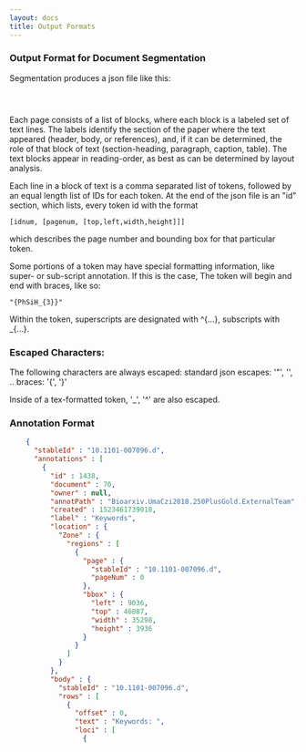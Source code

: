 ```yaml
---
layout: docs
title: Output Formats
---
```


### Output Format for Document Segmentation

Segmentation produces a json file like this:

```json




```

Each page consists of a list of blocks, where each block is a labeled set of text lines. The labels identify the section
of the paper where the text appeared (header, body, or references), and, if it can be determined, the role of that
block of text (section-heading, paragraph, caption, table). The text blocks appear in reading-order, as best as can
be determined by layout analysis.


Each line in a block of text is a comma separated list of tokens, followed by an equal length list of IDs for each token.
At the end of the json file is an "id" section, which lists, every token id with the format

    [idnum, [pagenum, [top,left,width,height]]]

which describes the page number and bounding box for that particular token.

Some portions of a token may have special formatting information, like super- or sub-script annotation. If this is the case,
The token will begin and end with braces, like so:

    "{PhSiH_{3}}"

Within the token, superscripts are designated with ^{...}, subscripts with _{...}.

### Escaped Characters:

The following characters are always escaped:
   standard json escapes: '"', '\', ..
   braces: '{', '}'

Inside of a tex-formatted token, '_', '^' are also escaped.


### Annotation Format

```json
    {
      "stableId" : "10.1101-007096.d",
      "annotations" : [
        {
          "id" : 1438,
          "document" : 70,
          "owner" : null,
          "annotPath" : "Bioarxiv.UmaCzi2018.250PlusGold.ExternalTeam",
          "created" : 1523461739018,
          "label" : "Keywords",
          "location" : {
            "Zone" : {
              "regions" : [
                {
                  "page" : {
                    "stableId" : "10.1101-007096.d",
                    "pageNum" : 0
                  },
                  "bbox" : {
                    "left" : 9036,
                    "top" : 46087,
                    "width" : 35298,
                    "height" : 3936
                  }
                }
              ]
            }
          },
          "body" : {
            "stableId" : "10.1101-007096.d",
            "rows" : [
              {
                "offset" : 0,
                "text" : "Keywords: ",
                "loci" : [
                  {
```
